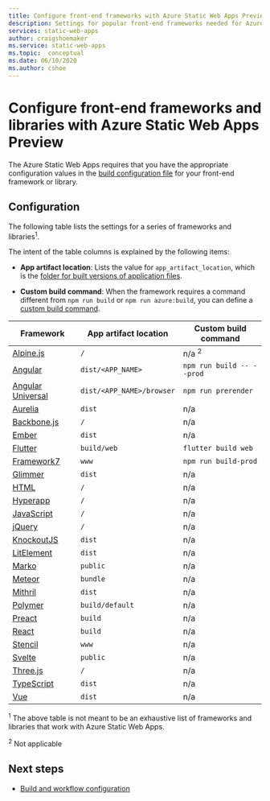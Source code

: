 ```yaml
---
title: Configure front-end frameworks with Azure Static Web Apps Preview
description: Settings for popular front-end frameworks needed for Azure Static Web Apps
services: static-web-apps
author: craigshoemaker
ms.service: static-web-apps
ms.topic:  conceptual
ms.date: 06/10/2020
ms.author: cshoe
---
```


# Configure front-end frameworks and libraries with Azure Static Web Apps Preview

The Azure Static Web Apps requires that you have the appropriate configuration values in the [build configuration file](github-actions-workflow.md) for your front-end framework or library.

## Configuration

The following table lists the settings for a series of frameworks and libraries<sup>1</sup>.

The intent of the table columns is explained by the following items:

- **App artifact location**: Lists the value for `app_artifact_location`, which is the [folder for built versions of application files](github-actions-workflow.md#build-and-deploy).

- **Custom build command**: When the framework requires  a command different from `npm run build` or `npm run azure:build`, you can define a [custom build command](github-actions-workflow.md#custom-build-commands).

| Framework | App artifact location | Custom build command |
|--|--|--|
| [Alpine.js](https://github.com/alpinejs/alpine/) | `/` | n/a <sup>2</sup> |
| [Angular](https://angular.io/) | `dist/<APP_NAME>` | `npm run build -- --prod` |
| [Angular Universal](https://angular.io/guide/universal) | `dist/<APP_NAME>/browser` | `npm run prerender` |
| [Aurelia](https://aurelia.io/) | `dist` | n/a |
| [Backbone.js](https://backbonejs.org/) | `/` | n/a |
| [Ember](https://emberjs.com/) | `dist` | n/a |
| [Flutter](https://flutter.dev/) | `build/web` | `flutter build web` |
| [Framework7](https://framework7.io/) | `www` | `npm run build-prod` |
| [Glimmer](https://glimmerjs.com/) | `dist` | n/a |
| [HTML](https://developer.mozilla.org/docs/Web/HTML) | `/` | n/a |
| [Hyperapp](https://hyperapp.dev/) | `/` | n/a |
| [JavaScript](https://developer.mozilla.org/docs/Web/javascript) | `/` | n/a |
| [jQuery](https://jquery.com/) | `/` | n/a |
| [KnockoutJS](https://knockoutjs.com/) | `dist` | n/a |
| [LitElement](https://lit-element.polymer-project.org/) | `dist` | n/a |
| [Marko](https://markojs.com/) | `public` | n/a |
| [Meteor](https://www.meteor.com/) | `bundle` | n/a |
| [Mithril](https://mithril.js.org/) | `dist` | n/a |
| [Polymer](https://www.polymer-project.org/) | `build/default` | n/a |
| [Preact](https://preactjs.com/) | `build` | n/a |
| [React](https://reactjs.org/) | `build` | n/a |
| [Stencil](https://stenciljs.com/) | `www` | n/a |
| [Svelte](https://svelte.dev/) | `public` | n/a |
| [Three.js](https://threejs.org/) | `/` | n/a |
| [TypeScript](https://www.typescriptlang.org/) | `dist` | n/a |
| [Vue](http://vuejs.com/) | `dist` | n/a |

<sup>1</sup> The above table is not meant to be an exhaustive list of frameworks and libraries that work with Azure Static Web Apps.

<sup>2</sup> Not applicable

## Next steps

- [Build and workflow configuration](github-actions-workflow.md)
